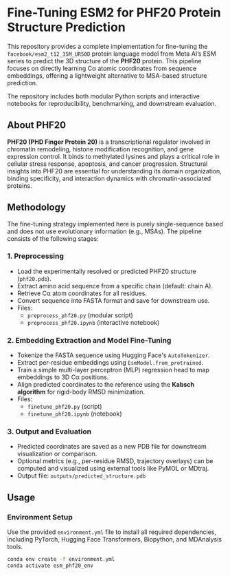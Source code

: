 # **Fine-Tuning ESM2 for PHF20 Protein Structure Prediction**

This repository provides a complete implementation for fine-tuning the `facebook/esm2_t12_35M_UR50D` protein language model from Meta AI’s ESM series to predict the 3D structure of the **PHF20** protein. This pipeline focuses on directly learning Cα atomic coordinates from sequence embeddings, offering a lightweight alternative to MSA-based structure prediction.

The repository includes both modular Python scripts and interactive notebooks for reproducibility, benchmarking, and downstream evaluation.


## **About PHF20**

**PHF20 (PHD Finger Protein 20)** is a transcriptional regulator involved in chromatin remodeling, histone modification recognition, and gene expression control. It binds to methylated lysines and plays a critical role in cellular stress response, apoptosis, and cancer progression. Structural insights into PHF20 are essential for understanding its domain organization, binding specificity, and interaction dynamics with chromatin-associated proteins.


## **Methodology**

The fine-tuning strategy implemented here is purely single-sequence based and does not use evolutionary information (e.g., MSAs). The pipeline consists of the following stages:

### **1. Preprocessing**
- Load the experimentally resolved or predicted PHF20 structure (`phf20.pdb`).
- Extract amino acid sequence from a specific chain (default: chain A).
- Retrieve Cα atom coordinates for all residues.
- Convert sequence into FASTA format and save for downstream use.
- Files:  
  - `preprocess_phf20.py` (modular script)  
  - `preprocess_phf20.ipynb` (interactive notebook)

### **2. Embedding Extraction and Model Fine-Tuning**
- Tokenize the FASTA sequence using Hugging Face's `AutoTokenizer`.
- Extract per-residue embeddings using `EsmModel.from_pretrained`.
- Train a simple multi-layer perceptron (MLP) regression head to map embeddings to 3D Cα positions.
- Align predicted coordinates to the reference using the **Kabsch algorithm** for rigid-body RMSD minimization.
- Files:
  - `finetune_phf20.py` (script)
  - `finetune_phf20.ipynb` (notebook)

### **3. Output and Evaluation**
- Predicted coordinates are saved as a new PDB file for downstream visualization or comparison.
- Optional metrics (e.g., per-residue RMSD, trajectory overlays) can be computed and visualized using external tools like PyMOL or MDtraj.
- Output file: `outputs/predicted_structure.pdb`

## **Usage**

### **Environment Setup**

Use the provided `environment.yml` file to install all required dependencies, including PyTorch, Hugging Face Transformers, Biopython, and MDAnalysis tools.

```bash
conda env create -f environment.yml
conda activate esm_phf20_env

